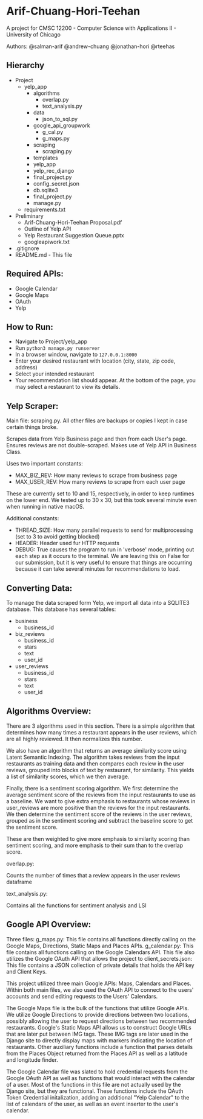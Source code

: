 # Arif-Chuang-Hori-Teehan

A project for CMSC 12200 - Computer Science with Applications II - University of Chicago

Authors: @salman-arif @andrew-chuang @jonathan-hori @rteehas

## Hierarchy
- Project
	- yelp_app
		- algorithms
			- overlap.py
			- text_analysis.py
		- data
			- json_to_sql.py
		- google_api_groupwork
			- g_cal.py
			- g_maps.py
		- scraping
			- scraping.py
		- templates
		- yelp_app
		- yelp_rec_django
		- final_project.py
		- config_secret.json
		- db.sqlite3
		- final_project.py
		- manage.py
	- requirements.txt
- Preliminary
	- Arif-Chuang-Hori-Teehan Proposal.pdf
	- Outline of Yelp API
	- Yelp Restaurant Suggestion Queue.pptx
	- googleapiwork.txt
- .gitignore
- README.md - This file

## Required APIs:
- Google Calendar
- Google Maps
- OAuth
- Yelp

## How to Run:
- Navigate to Project/yelp_app
- Run `python3 manage.py runserver`
- In a browser window, navigate to `127.0.0.1:8000`
- Enter your desired restaurant with location (city, state, zip code, address)
- Select your intended restaurant
- Your recommendation list should appear. At the bottom of the page, you may select a 
	restaurant to view its details.
	
## Yelp Scraper:

Main file: scraping.py. All other files are backups or copies I kept in case certain things broke. 

Scrapes data from Yelp Business page and then from each User's page. Ensures reviews are not double-scraped. Makes use of Yelp API in Business Class. 

Uses two important constants: 
- MAX_BIZ_REV: How many reviews to scrape from business page
- MAX_USER_REV: How many reviews to scrape from each user page

These are currently set to 10 and 15, respectively, in order to keep runtimes on the lower end. We tested up to 30 x 30, but this took several minute even when running in native macOS. 

Additional constants: 
- THREAD_SIZE: How many parallel requests to send for multiprocessing (set to 3 to avoid getting blocked)
- HEADER: Header used fur HTTP requests
- DEBUG: True causes the program to run in 'verbose' mode, printing out each step as it occurs to the terminal. We are leaving this on False for our submission, but it is very useful to ensure that things are occurring because it can take several minutes for recommendations to load. 

## Converting Data:

To manage the data scraped form Yelp, we import all data into a SQLITE3 database. This 
database has several tables:
- business
	- business_id
- biz_reviews
	- business_id
	- stars
	- text
	- user_id
- user_reviews
	- business_id
	- stars
	- text
	- user_id

## Algorithms Overview:

There are 3 algorithms used in this section. There is a simple algorithm that 
determines how many times a restaurant appears in the user reviews, which are 
all highly reviewed. It then normalizes this number. 

We also have an algorithm that returns an average similarity score using Latent 
Semantic Indexing. The algorithm takes reviews from the input restaurants as 
training data and then compares each review in the user reviews, grouped into 
blocks of text by restaurant, for similarity. This yields a list of similarity 
scores, which we then average. 

Finally, there is a sentiment scoring algorithm. We first determine the average 
sentiment score of the reviews from the input restaurants to use as a baseline.
We want to give extra emphasis to restaurants whose reviews in user_reviews are 
more positive than the reviews for the input restaurants. We then determine the
sentiment score of the reviews in the user reviews, grouped as in the sentiment 
scoring and subtract the baseline score to get the sentiment score. 

These are then weighted to give more emphasis to similarity scoring than 
sentiment scoring, and more emphasis to their sum than to the overlap score.

overlap.py:

Counts the number of times that a review appears in the user reviews dataframe

text_analysis.py:

Contains all the functions for sentiment analysis and LSI


## Google API Overview:

Three files:
    g_maps.py: This file contains all functions directly calling on the 
        Google Maps, Directions, Static Maps and Places APIs. 
    g_calendar.py: This file contains all functions calling on the
        Google Calendars API. This file also utilizes the Google OAuth API
        that allows the project to 
    client_secrets.json: This file contains a JSON collection of private
        details that holds the API key and Client Keys. 

This project utilized three main Google APIs: Maps, Calendars and Places. Within
both main files, we also used the OAuth API to connect to the users' accounts and
send editing requests to the Users' Calendars. 

The Google Maps file is the bulk of the functions that utilize Google APIs. 
We utilize Google Directions to provide directions between two locations, 
possibly allowing the user to request directions between 
two recommended restaurants. Google's Static Maps API allows us 
to construct Google URLs that are later put between IMG tags. 
These IMG tags are later used in the Django site to directly
display maps with markers indicating the location of restaurants. 
Other auxiliary functions include a function that parses details from
the Places Object returned from the Places API as well as a
latitude and longitude finder. 

The Google Calendar file was slated to hold credential requests from the
Google OAuth API as well as functions that would interact with the 
calendar of a user. Most of the functions in this file are not 
actually used by the Django site, but they are functional. 
These functions include the OAuth Token Credential initalization, 
adding an additional "Yelp Calendar" to the list of calendars of the user,
as well as an event inserter to the user's calendar. 











